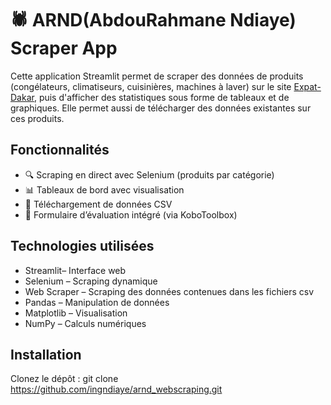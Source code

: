 # 🕷️ ARND(AbdouRahmane Ndiaye) Scraper App

Cette application Streamlit permet de scraper des données de produits (congélateurs, climatiseurs, cuisinières, machines à laver) sur le site [Expat-Dakar](https://www.expat-dakar.com), puis d'afficher des statistiques sous forme de tableaux et de graphiques.
Elle permet aussi de télécharger des données existantes sur ces produits.

##  Fonctionnalités

- 🔍 Scraping en direct avec Selenium (produits par catégorie)
- 📊 Tableaux de bord avec visualisation 
- 📁 Téléchargement de données CSV
- 🧾 Formulaire d’évaluation intégré (via KoboToolbox) 

##  Technologies utilisées

- Streamlit– Interface web
- Selenium – Scraping dynamique
- Web Scraper – Scraping des données contenues dans les fichiers csv
- Pandas – Manipulation de données
- Matplotlib – Visualisation
- NumPy – Calculs numériques

##  Installation
Clonez le dépôt :
   git clone https://github.com/ingndiaye/arnd_webscraping.git
